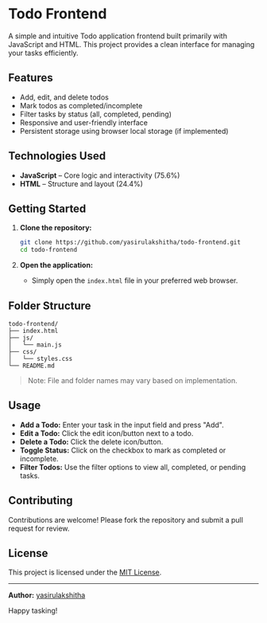 # Todo Frontend

A simple and intuitive Todo application frontend built primarily with JavaScript and HTML. This project provides a clean interface for managing your tasks efficiently.

## Features

- Add, edit, and delete todos
- Mark todos as completed/incomplete
- Filter tasks by status (all, completed, pending)
- Responsive and user-friendly interface
- Persistent storage using browser local storage (if implemented)

## Technologies Used

- **JavaScript** – Core logic and interactivity (75.6%)
- **HTML** – Structure and layout (24.4%)

## Getting Started

1. **Clone the repository:**
   ```bash
   git clone https://github.com/yasirulakshitha/todo-frontend.git
   cd todo-frontend
   ```

2. **Open the application:**
   - Simply open the `index.html` file in your preferred web browser.

## Folder Structure

```
todo-frontend/
├── index.html
├── js/
│   └── main.js
├── css/
│   └── styles.css
└── README.md
```

> Note: File and folder names may vary based on implementation.

## Usage

- **Add a Todo:** Enter your task in the input field and press "Add".
- **Edit a Todo:** Click the edit icon/button next to a todo.
- **Delete a Todo:** Click the delete icon/button.
- **Toggle Status:** Click on the checkbox to mark as completed or incomplete.
- **Filter Todos:** Use the filter options to view all, completed, or pending tasks.

## Contributing

Contributions are welcome! Please fork the repository and submit a pull request for review.

## License

This project is licensed under the [MIT License](LICENSE).

---

**Author:** [yasirulakshitha](https://github.com/yasirulakshitha)

Happy tasking!
